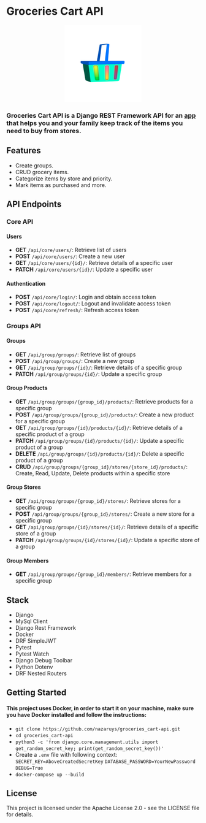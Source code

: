 # Groceries Cart API

<p align="center">
  <img src="https://github.com/nazaruys/groceries_cart-frontend/blob/master/app/assets/Groceries-Cart.png?raw=true" alt="Groceries Cart"  width="200" height="200" />
</p>

### Groceries Cart API is a Django REST Framework API for an [app](https://github.com/nazaruys/groceries_cart-frontend) that helps you and your family keep track of the items you need to buy from stores.

## Features

- Create groups.
- CRUD grocery items.
- Categorize items by store and priority.
- Mark items as purchased and more.

## API Endpoints

### Core API

#### Users

- **GET** `/api/core/users/`: Retrieve list of users
- **POST** `/api/core/users/`: Create a new user
- **GET** `/api/core/users/{id}/`: Retrieve details of a specific user
- **PATCH** `/api/core/users/{id}/`: Update a specific user

#### Authentication

- **POST** `/api/core/login/`: Login and obtain access token
- **POST** `/api/core/logout/`: Logout and invalidate access token
- **POST** `/api/core/refresh/`: Refresh access token

### Groups API

#### Groups

- **GET** `/api/group/groups/`: Retrieve list of groups
- **POST** `/api/group/groups/`: Create a new group
- **GET** `/api/group/groups/{id}/`: Retrieve details of a specific group
- **PATCH** `/api/group/groups/{id}/`: Update a specific group

#### Group Products

- **GET** `/api/group/groups/{group_id}/products/`: Retrieve products for a specific group
- **POST** `/api/group/groups/{group_id}/products/`: Create a new product for a specific group
- **GET** `/api/group/groups/{id}/products/{id}/`: Retrieve details of a specific product of a group
- **PATCH** `/api/group/groups/{id}/products/{id}/`: Update a specific product of a group
- **DELETE** `/api/group/groups/{id}/products/{id}/`: Delete a specific product of a group
- **CRUD** `/api/group/groups/{group_id}/stores/{store_id}/products/`: Create, Read, Update, Delete products within a specific store

#### Group Stores

- **GET** `/api/group/groups/{group_id}/stores/`: Retrieve stores for a specific group
- **POST** `/api/group/groups/{group_id}/stores/`: Create a new store for a specific group
- **GET** `/api/group/groups/{id}/stores/{id}/`: Retrieve details of a specific store of a group
- **PATCH** `/api/group/groups/{id}/stores/{id}/`: Update a specific store of a group

#### Group Members

- **GET** `/api/group/groups/{group_id}/members/`: Retrieve members for a specific group

## Stack

- Django
- MySql Client
- Django Rest Framework
- Docker
- DRF SimpleJWT
- Pytest
- Pytest Watch
- Django Debug Toolbar
- Python Dotenv
- DRF Nested Routers

## Getting Started

#### This project uses Docker, in order to start it on your machine, make sure you have Docker installed and follow the instructions:

- `git clone https://github.com/nazaruys/groceries_cart-api.git`
- `cd groceries_cart-api`
- `python3 -c 'from django.core.management.utils import get_random_secret_key; print(get_random_secret_key())'`
- Create a `.env` file with following context:
  `SECRET_KEY=AboveCreatedSecretKey`
  `DATABASE_PASSWORD=YourNewPassword`
  `DEBUG=True`
- `docker-compose up --build`

## License

This project is licensed under the Apache License 2.0 - see the LICENSE file for details.
